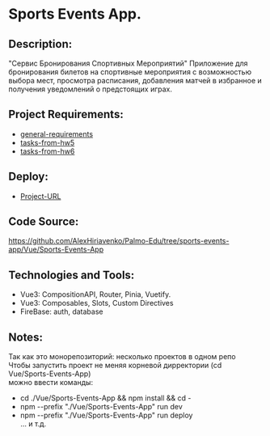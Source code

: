 # Sports Events App.

## Description:

"Сервис Бронирования Спортивных Мероприятий"
Приложение для бронирования билетов на спортивные мероприятия с возможностью выбора мест,
просмотра расписания, добавления матчей в избранное и получения уведомлений о предстоящих играх.

## Project Requirements:

- [general-requirements](https://gist.github.com/morphey312/8b30492b19ffa94f2f4d975cc961f960)
- [tasks-from-hw5](https://gist.github.com/morphey312/ea695b8119a7da9440d1308c9d7f60f4)
- [tasks-from-hw6](https://gist.github.com/morphey312/da6d3877be05af747cb5bcbe6cd12157)

## Deploy:

- [Project-URL](https://alexhiriavenko.github.io/Palmo-Edu/Sports-Events/)

## Code Source:

https://github.com/AlexHiriavenko/Palmo-Edu/tree/sports-events-app/Vue/Sports-Events-App

## Technologies and Tools:

- Vue3: CompositionAPI, Router, Pinia, Vuetify.
- Vue3: Composables, Slots, Custom Directives
- FireBase: auth, database

## Notes:

Так как это монорепозиторий: несколько проектов в одном репо <br>
Чтобы запустить проект не меняя корневой дирректории (cd Vue/Sports-Events-App) <br>
можно ввести команды:

- cd ./Vue/Sports-Events-App && npm install && cd -
- npm --prefix "./Vue/Sports-Events-App" run dev
- npm --prefix "./Vue/Sports-Events-App" run deploy
  <br>
  ... и т.д.
